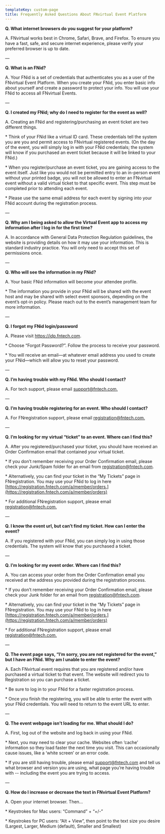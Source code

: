 ```yaml
---
templateKey: custom-page
title: Frequently Asked Questions About FNvirtual Event Platform
---
```

**Q. What internet browsers do you suggest for your platform?**

A. FNvirtual works best in Chrome, Safari, Brave, and Firefox. To ensure you have a fast, safe, and secure internet experience, please verify your preferred browser is up to date.

—

**Q. What is an FNid?**

A. Your FNid is a set of credentials that authenticates you as a user of the FNvirtual Event Platform. When you create your FNid, you enter basic info about yourself and create a password to protect your info. You will use your FNid to access all FNvirtual Events.

—

**Q. I created my FNid; why do I need to register for the event as well?**

A. Creating an FNid and registering/purchasing an event ticket are two different things.

\* Think of your FNid like a virtual ID card. These credentials tell the system you are you and permit access to FNvirtual registered events. (On the day of the event, you will simply log in with your FNid credentials; the system will know if you purchased an event ticket because it will be linked to your FNid.)

\* When you register/purchase an event ticket, you are gaining access to the event itself. Just like you would not be permitted entry to an in-person event without your printed badge, you will not be allowed to enter an FNvirtual event without a valid virtual ticket to that specific event. This step must be completed prior to attending each event.

\* Please use the same email address for each event by signing into your FNid account during the registration process.

—

**Q. Why am I being asked to allow the Virtual Event app to access my information after I log in for the first time?**

A. In accordance with General Data Protection Regulation guidelines, the website is providing details on how it may use your information. This is standard industry practice. You will only need to accept this set of permissions once.

—

**Q. Who will see the information in my FNid?**

A. Your basic FNid information will become your attendee profile.

\* The information you provide in your FNid will be shared with the event host and may be shared with select event sponsors, depending on the event’s opt-in policy. Please reach out to the event’s management team for more information.

—

**Q. I forgot my FNid login/password**

A. Please visit <https://idp.fntech.com>.

\* Choose “Forgot Password?”. Follow the process to receive your password.

\* You will receive an email—at whatever email address you used to create your FNid—which will allow you to reset your password.

—

**Q. I’m having trouble with my FNid. Who should I contact?**

A. For tech support, please email [support@fntech.com.](mailto:support@fntech.com)

—

**Q. I’m having trouble registering for an event. Who should I contact?**

A. For FNregistration support, please email [registration@fntech.com.](mailto:registration@fntech.com)

—

**Q. I’m looking for my virtual “ticket” to an event. Where can I find this?**

A. After you registered/purchased your ticket, you should have received an Order Confirmation email that contained your virtual ticket.

\* If you don’t remember receiving your Order Confirmation email, please check your Junk/Spam folder for an email from registration@fntech.com.

\* Alternatively, you can find your ticket in the “My Tickets” page in FNregistration. You may use your FNid to log in here [https://registration.fntech.com/a/member/orders.](https://registration.fntech.com/a/member/orders)

\* For additional FNregistration support, please email [registration@fntech.com.](mailto:registration@fntech.com)

—

**Q. I know the event url, but can’t find my ticket. How can I enter the event?**

A. If you registered with your FNid, you can simply log in using those credentials. The system will know that you purchased a ticket.

—

**Q. I’m looking for my event order. Where can I find this?**

A. You can access your order from the Order Confirmation email you received at the address you provided during the registration process.

\* If you don’t remember receiving your Order Confirmation email, please check your Junk folder for an email from registration@fntech.com.

\* Alternatively, you can find your ticket in the “My Tickets” page in FNregistration. You may use your FNid to log in here [https://registration.fntech.com/a/member/orders.](https://registration.fntech.com/a/member/orders)

\* For additional FNregistration support, please email [registration@fntech.com.](mailto:registration@fntech.com)

—

**Q. The event page says, “I’m sorry, you are not registered for the event,” but I have an FNid. Why am I unable to enter the event?**

A. Each FNvirtual event requires that you are registered and/or have purchased a virtual ticket to that event. The website will redirect you to Registration so you can purchase a ticket.

\* Be sure to log in to your FNid for a faster registration process.

\* Once you finish the registering, you will be able to enter the event with your FNid credentials. You will need to return to the event URL to enter.

—

**Q. The event webpage isn’t loading for me. What should I do?**

A. First, log out of the website and log back in using your FNid.

\* Next, you may need to clear your cache. Websites often ‘cache’ information so they load faster the next time you visit. This can occasionally cause issues, like a ‘white screen’ or an error code.

\* If you are still having trouble, please email [support@fntech.com](mailto:support@fntech.com) and tell us what browser and version you are using, what page you’re having trouble with -- including the event you are trying to access.

—

**Q. How do I increase or decrease the text in FNvirtual Event Platform?**

A. Open your internet browser. Then…

\* Keystrokes for Mac users: “Command” + “+/-”

\* Keystrokes for PC users: “Alt + View”, then point to the text size you desire (Largest, Larger, Medium (default), Smaller and Smallest)